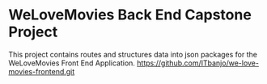 # WeLoveMovies Back End Capstone Project

This project contains routes and structures data into json packages for the WeLoveMovies Front End Application. https://github.com/ITbanjo/we-love-movies-frontend.git
